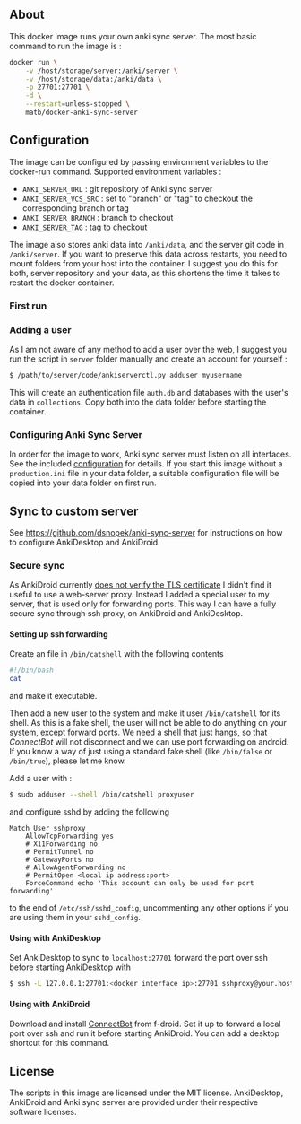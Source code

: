 About
-----
This docker image runs your own anki sync server.
The most basic command to run the image is :
```bash 
docker run \
	-v /host/storage/server:/anki/server \
	-v /host/storage/data:/anki/data \
	-p 27701:27701 \
	-d \
	--restart=unless-stopped \
	matb/docker-anki-sync-server
```

Configuration 
-------------
The image can be configured by passing environment variables to the docker-run command.
Supported environment variables :

- `ANKI_SERVER_URL` : git repository of Anki sync server
- `ANKI_SERVER_VCS_SRC` : set to "branch" or "tag" to checkout the corresponding branch or tag
- `ANKI_SERVER_BRANCH` : branch to checkout
- `ANKI_SERVER_TAG` : tag to checkout

The image also stores anki data into `/anki/data`, and the server git code in `/anki/server`.
If you want to preserve this data across restarts, you need to mount folders from your host into the container.
I suggest you do this for both, server repository and your data, as this shortens the time 
it takes to restart the docker container.

### First run

### Adding a user
As I am not aware of any method to add a user over the web,
I suggest you run the script in `server` folder manually and create an account for yourself :
```bash 
$ /path/to/server/code/ankiserverctl.py adduser myusername
```
This will create an authentication file `auth.db` 
and databases with the user's data in `collections`.
Copy both into the data folder before starting the container.

### Configuring Anki Sync Server
In order for the image to work, Anki sync server must listen on all interfaces.
See the included [configuration](production.ini) for details.
If you start this image without a `production.ini` file in your data folder, 
a suitable configuration file will be copied into your data folder on first run.

Sync to custom server
---------------------
See https://github.com/dsnopek/anki-sync-server for instructions on how to configure AnkiDesktop 
and AnkiDroid. 

### Secure sync
As AnkiDroid currently [does not verify the TLS certificate](https://github.com/dsnopek/anki-sync-server) 
I didn't find it useful to use a web-server proxy. Instead I added a special user to my server, 
that is used only for forwarding ports.
This way I can have a fully secure sync through ssh proxy, on AnkiDroid and AnkiDesktop.

#### Setting up ssh forwarding
Create an file in `/bin/catshell` with the following contents 
```bash 
#!/bin/bash
cat 
```
and make it executable.

Then add a new user to the system and make it user `/bin/catshell` for its shell. 
As this is a fake shell, the user will not be able to do anything on your system, 
except forward ports.
We need a shell that just hangs, so that *ConnectBot* will not disconnect and we can 
use port forwarding on android. If you know a way of just using 
a standard fake shell (like `/bin/false` or `/bin/true`), please let me know.

Add a user with :
```bash
$ sudo adduser --shell /bin/catshell proxyuser
```
and configure sshd by adding the following 
```
Match User sshproxy
    AllowTcpForwarding yes
    # X11Forwarding no
    # PermitTunnel no
    # GatewayPorts no
    # AllowAgentForwarding no
    # PermitOpen <local ip address:port>
    ForceCommand echo 'This account can only be used for port forwarding'
```
to the end of `/etc/ssh/sshd_config`, uncommenting any other options 
if you are using them in your `sshd_config`.

#### Using with AnkiDesktop
Set AnkiDesktop to sync to `localhost:27701` forward the port over ssh before
starting AnkiDesktop with
```bash
$ ssh -L 127.0.0.1:27701:<docker interface ip>:27701 sshproxy@your.host
```

#### Using with AnkiDroid
Download and install [ConnectBot](https://f-droid.org/repository/browse/?fdfilter=connectbot&fdid=org.connectbot) from f-droid.
Set it up to forward a local port over ssh and run it before starting AnkiDroid. 
You can add a desktop shortcut for this command.


License
-------
The scripts in this image are licensed under the MIT license.
AnkiDesktop, AnkiDroid and Anki sync server are provided under their respective software licenses.

